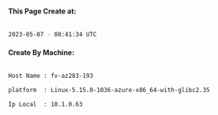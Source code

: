 
   
#### This Page Create at:

```bash

2023-05-07 - 08:41:34 UTC

```

#### Create By Machine:

```bash

Host Name : fv-az283-193

platform  : Linux-5.15.0-1036-azure-x86_64-with-glibc2.35

Ip Local  : 10.1.0.63

```

